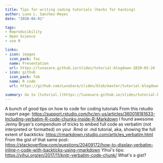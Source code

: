 ```yaml
---
title: Tips for writing coding tutorials (hacks for hacking)
author: Luna L. Sanchez-Reyes
date: "2020-04-01"

tags:
- Reproducibility
- Open Science
- use R

links:
- icon: images
  icon_pack: fas
  name: Presentation
  url: https://lunasare.github.io/slides/tutorial-blogdown-2020-03-24
- icon: github
  icon_pack: fab
  name: R code
  url: https://github.com/LunaSare/slides/blob/master/tutorial-blogdown-2020-03-24.Rmd

summary: Go to [tutorial.](https://lunasare.github.io/slides/tutorial-blogdown-2020-03-24)
---
```


A bunch of good tips on how to code for coding tutorials
From this rstudio supprt page:
https://support.rstudio.com/hc/en-us/articles/360018181633-Including-verbatim-R-code-chunks-inside-R-Markdown
I found awesome Jenny Bryan's compendium of tricks to embed full code as verbatim (not interpreted or formatted) on your .Rmd or .md tutorial, aka, showing the full extent of backticks: https://rmarkdown.rstudio.com/articles_verbatim.html
From the gist of that same post: https://stackoverflow.com/questions/20409172/how-to-display-verbatim-inline-r-code-with-backticks-using-rmarkdown
Yihui's tips: https://yihui.org/en/2017/11/knitr-verbatim-code-chunk/
What's a gist?

<!-- Following css was taken from https://tcgriffith.github.io/xaringan_gh/ -->
<!--## CSS styles-->
<!-- <style>
.resp-container {
    position: relative;
    /* overflow: hidden; #comment out this line to allow a larger embed*/
    padding-top: 56.25%;
}

.testiframe {
    position: absolute;
    top: 0;
    left: 0;
    width: 100%;
    height: 100%;
    border: 0;
}
</style> -->


<!--## html iframe to embed the slide.-->

<!-- <div class="resp-container">
    <iframe class="testiframe" src="https://lunasare.github.io/slides/tutorial-blogdown-2020-03-24.html">
      A blogdown tutorial.
    </iframe>
</div> -->

